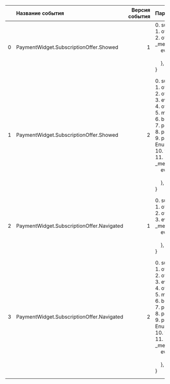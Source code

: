 |    | Название события                          |   Версия события | Параметры&nbsp;&nbsp;&nbsp;&nbsp;&nbsp;&nbsp;&nbsp;&nbsp;&nbsp;&nbsp;&nbsp;&nbsp;&nbsp;&nbsp;&nbsp;&nbsp;&nbsp;&nbsp;&nbsp;&nbsp;&nbsp;                                                                                                                                                                                                                                                                                                                                                                                      | Описание&nbsp;&nbsp;&nbsp;&nbsp;&nbsp;&nbsp;&nbsp;&nbsp;&nbsp;&nbsp;&nbsp;&nbsp;&nbsp;&nbsp;&nbsp;&nbsp;&nbsp;&nbsp;&nbsp;&nbsp;&nbsp;&nbsp;&nbsp;&nbsp;&nbsp;&nbsp;&nbsp;&nbsp;&nbsp;&nbsp;&nbsp;&nbsp;&nbsp;&nbsp;&nbsp;&nbsp;&nbsp;                                                                                                                                                                                                                                                                                                                                                                                                                                                                                                                                                                                                                                                                                                                                                                                                                                                                                                                                                                                                                                                                                                                                                                                                                                                                             | Комментарий&nbsp;&nbsp;&nbsp;&nbsp;&nbsp;&nbsp;&nbsp;&nbsp;&nbsp;&nbsp;&nbsp;&nbsp;&nbsp;&nbsp;&nbsp;&nbsp;&nbsp;&nbsp;&nbsp;&nbsp;&nbsp;&nbsp;&nbsp;&nbsp;&nbsp;&nbsp;&nbsp;&nbsp;&nbsp;&nbsp;&nbsp;&nbsp;&nbsp;&nbsp;   | Android                                 | iOS                                     | tvOS                                    | WebSmartTV                              |
|---:|:------------------------------------------|-----------------:|:-----------------------------------------------------------------------------------------------------------------------------------------------------------------------------------------------------------------------------------------------------------------------------------------------------------------------------------------------------------------------------------------------------------------------------------------------------------------------------------------------------------------------------|:-------------------------------------------------------------------------------------------------------------------------------------------------------------------------------------------------------------------------------------------------------------------------------------------------------------------------------------------------------------------------------------------------------------------------------------------------------------------------------------------------------------------------------------------------------------------------------------------------------------------------------------------------------------------------------------------------------------------------------------------------------------------------------------------------------------------------------------------------------------------------------------------------------------------------------------------------------------------------------------------------------------------------------------------------------------------------------------------------------------------------------------------------------------------------------------------------------------------------------------------------------------------------------------------------------------------------------------------------------------------------------------------------------------------------------------------------------------------------------------------------------------------|:--------------------------------------------------------------------------------------------------------------------------------------------------------------------------------------------------------------------------|:----------------------------------------|:----------------------------------------|:----------------------------------------|:----------------------------------------|
|  0 | PaymentWidget.SubscriptionOffer.Showed    |                1 | 0. subscriptionType: String<br>1. offerTitle: String<br>2. offerText: String<br>_meta: {<br>&nbsp;&nbsp;&nbsp;&nbsp;event: {<br>&nbsp;&nbsp;&nbsp;&nbsp;&nbsp;&nbsp;&nbsp;&nbsp;version: 1<br>&nbsp;&nbsp;&nbsp;&nbsp;},<br>}                                                                                                                                                                                                                                                                                                | Показ&nbsp;предложения&nbsp;оформления&nbsp;подписки<br><br>0. subscriptionType - Тип&nbsp;подписки&nbsp;пользователя,&nbsp;пришедший&nbsp;с&nbsp;бэкенда.<br>1. offerTitle - Текст&nbsp;кнопки<br>2. offerText - Текст&nbsp;оффера<br>                                                                                                                                                                                                                                                                                                                                                                                                                                                                                                                                                                                                                                                                                                                                                                                                                                                                                                                                                                                                                                                                                                                                                                                                                                                                            | Логируется&nbsp;один&nbsp;раз,&nbsp;пока&nbsp;пользователь&nbsp;находится&nbsp;на&nbsp;одном&nbsp;экране                                                                                                                  | 5.12 - 5.13 https://st.yandex-team.ru   | 4.8 https://st.yandex-team.ru           | В разработке‍ https://st.yandex-team.ru | В разработке‍ https://st.yandex-team.ru |
|  1 | PaymentWidget.SubscriptionOffer.Showed    |                2 | 0. subscriptionType: String<br>1. offerTitle: String<br>2. offerText: String<br>3. eventType: Const(offerShow)<br>4. offerType: Const(subscription)<br>5. monetizationModel: Const(SVOD)<br>6. billingProductId: Int<br>7. position: Int<br>8. page: Const(payment_widget)<br>9. path: Enum(payment_widget,&nbsp;purchase_option)<br>10. title: String<br>11. uuid: String<br>_meta: {<br>&nbsp;&nbsp;&nbsp;&nbsp;event: {<br>&nbsp;&nbsp;&nbsp;&nbsp;&nbsp;&nbsp;&nbsp;&nbsp;version: 2<br>&nbsp;&nbsp;&nbsp;&nbsp;},<br>}  | Показ&nbsp;предложения&nbsp;оформления&nbsp;подписки<br><br>0. subscriptionType - Тип&nbsp;подписки&nbsp;пользователя,&nbsp;пришедший&nbsp;с&nbsp;бэкенда.<br>1. offerTitle - Текст&nbsp;кнопки<br>2. offerText - Текст&nbsp;оффера<br>3. eventType - Константа&nbsp;для&nbsp;единообразной&nbsp;обработки&nbsp;кросссервисных&nbsp;событий.<br>4. offerType - Константа&nbsp;для&nbsp;единообразной&nbsp;обработки&nbsp;кросс&nbsp;платформенных&nbsp;логов.<br>5. monetizationModel - Константа&nbsp;для&nbsp;единообразной&nbsp;обработки&nbsp;кросссервисных&nbsp;событий.<br>6. billingProductId - id&nbsp;продукта&nbsp;в&nbsp;биллинге<br>7. position - Порядковый&nbsp;номер&nbsp;оффера&nbsp;одного&nbsp;типа.&nbsp;Считаются<br>свехру&nbsp;вниз,&nbsp;слева&nbsp;направо.&nbsp;Например,&nbsp;если&nbsp;это<br>баннеры&nbsp;(upsale)&nbsp;на&nbsp;витрине&nbsp;Магазина,&nbsp;то<br>считаются&nbsp;сверху&nbsp;вниз&nbsp;от&nbsp;экрана.<br>8. page - название&nbsp;экрана,&nbsp;где&nbsp;находится&nbsp;оффер<br>9. path - Путь&nbsp;до&nbsp;оффера.<br>10. title - Название&nbsp;контента,&nbsp;для&nbsp;которого&nbsp;вызван&nbsp;виджет&nbsp;оплаты,<br>если&nbsp;виджет&nbsp;вызван&nbsp;для&nbsp;контретного&nbsp;контента.&nbsp;Иначе&nbsp;пустая&nbsp;строка<br>11. uuid - Universally&nbsp;unique&nbsp;identifier&nbsp;контента,&nbsp;для&nbsp;которого&nbsp;вызван&nbsp;виджет&nbsp;оплаты,&nbsp;если&nbsp;виджет&nbsp;вызван&nbsp;для&nbsp;контретного&nbsp;контента.&nbsp;Иначе&nbsp;-1<br> | Логируется&nbsp;один&nbsp;раз,&nbsp;пока&nbsp;пользователь&nbsp;находится&nbsp;на&nbsp;одном&nbsp;экране                                                                                                                  | 5.13 https://st.yandex-team.ru          | В разработке‍ https://st.yandex-team.ru | Не поддерживается                       | В разработке‍ https://st.yandex-team.ru |
|  2 | PaymentWidget.SubscriptionOffer.Navigated |                1 | 0. subscriptionType: String<br>1. offerTitle: String<br>2. offerText: String<br>3. eventType: Const(offerClick)<br>_meta: {<br>&nbsp;&nbsp;&nbsp;&nbsp;event: {<br>&nbsp;&nbsp;&nbsp;&nbsp;&nbsp;&nbsp;&nbsp;&nbsp;version: 1<br>&nbsp;&nbsp;&nbsp;&nbsp;},<br>}                                                                                                                                                                                                                                                             | Переход&nbsp;на&nbsp;оплату&nbsp;подписки<br><br>0. subscriptionType - Тип&nbsp;подписки&nbsp;пользователя,&nbsp;пришедший&nbsp;с&nbsp;бэкенда.<br>1. offerTitle - Текст&nbsp;кнопки<br>2. offerText - Текст&nbsp;оффера<br>3. eventType - Константа&nbsp;для&nbsp;единообразной&nbsp;обработки&nbsp;кросссервисных&nbsp;событий.<br>                                                                                                                                                                                                                                                                                                                                                                                                                                                                                                                                                                                                                                                                                                                                                                                                                                                                                                                                                                                                                                                                                                                                                                              |                                                                                                                                                                                                                           | В разработке‍ https://st.yandex-team.ru | В разработке‍ https://st.yandex-team.ru | Не поддерживается                       | В разработке‍ https://st.yandex-team.ru |
|  3 | PaymentWidget.SubscriptionOffer.Navigated |                2 | 0. subscriptionType: String<br>1. offerTitle: String<br>2. offerText: String<br>3. eventType: Const(offerClick)<br>4. offerType: Const(subscription)<br>5. monetizationModel: Const(SVOD)<br>6. billingProductId: Int<br>7. position: Int<br>8. page: Const(payment_widget)<br>9. path: Enum(payment_widget,&nbsp;purchase_option)<br>10. title: String<br>11. uuid: String<br>_meta: {<br>&nbsp;&nbsp;&nbsp;&nbsp;event: {<br>&nbsp;&nbsp;&nbsp;&nbsp;&nbsp;&nbsp;&nbsp;&nbsp;version: 2<br>&nbsp;&nbsp;&nbsp;&nbsp;},<br>} | Переход&nbsp;на&nbsp;оплату&nbsp;подписки<br><br>0. subscriptionType - Тип&nbsp;подписки&nbsp;пользователя,&nbsp;пришедший&nbsp;с&nbsp;бэкенда.<br>1. offerTitle - Текст&nbsp;кнопки<br>2. offerText - Текст&nbsp;оффера<br>3. eventType - Константа&nbsp;для&nbsp;единообразной&nbsp;обработки&nbsp;кросссервисных&nbsp;событий.<br>4. offerType - Константа&nbsp;для&nbsp;единообразной&nbsp;обработки&nbsp;кросс&nbsp;платформенных&nbsp;логов.<br>5. monetizationModel - Константа&nbsp;для&nbsp;единообразной&nbsp;обработки&nbsp;кросссервисных&nbsp;событий.<br>6. billingProductId - id&nbsp;продукта&nbsp;в&nbsp;биллинге<br>7. position - Порядковый&nbsp;номер&nbsp;оффера&nbsp;одного&nbsp;типа.&nbsp;Считаются<br>свехру&nbsp;вниз,&nbsp;слева&nbsp;направо.&nbsp;Например,&nbsp;если&nbsp;это<br>баннеры&nbsp;(upsale)&nbsp;на&nbsp;витрине&nbsp;Магазина,&nbsp;то<br>считаются&nbsp;сверху&nbsp;вниз&nbsp;от&nbsp;экрана.<br>8. page - название&nbsp;экрана,&nbsp;где&nbsp;находится&nbsp;оффер<br>9. path - Путь&nbsp;до&nbsp;оффера.<br>10. title - Название&nbsp;контента,&nbsp;для&nbsp;которого&nbsp;вызван&nbsp;виджет&nbsp;оплаты,<br>если&nbsp;виджет&nbsp;вызван&nbsp;для&nbsp;контретного&nbsp;контента.&nbsp;Иначе&nbsp;пустая&nbsp;строка<br>11. uuid - Universally&nbsp;unique&nbsp;identifier&nbsp;контента,&nbsp;для&nbsp;которого&nbsp;вызван&nbsp;виджет&nbsp;оплаты,&nbsp;если&nbsp;виджет&nbsp;вызван&nbsp;для&nbsp;контретного&nbsp;контента.&nbsp;Иначе&nbsp;-1<br>            |                                                                                                                                                                                                                           | В разработке‍ https://st.yandex-team.ru | В разработке‍ https://st.yandex-team.ru | Не поддерживается                       | В разработке‍ https://st.yandex-team.ru |